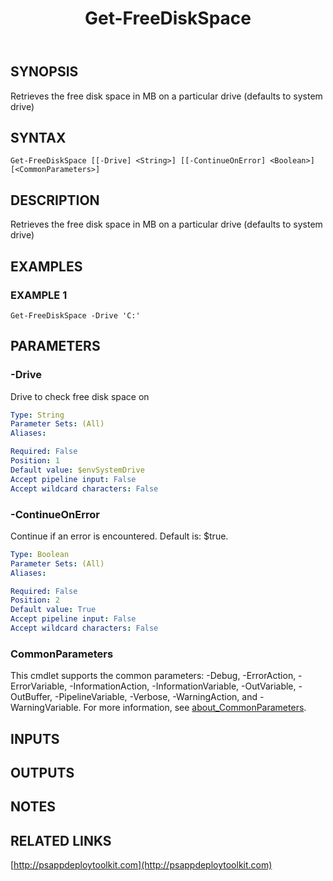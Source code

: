 ﻿---
title: Get-FreeDiskSpace
editLink: false
isShowComments: false
external help file: PSAppDeployToolkit-help.xml
Module Name: PSAppDeployToolkit
online version: http://psappdeploytoolkit.com
schema: 2.0.0
---

## SYNOPSIS
Retrieves the free disk space in MB on a particular drive (defaults to system drive)

## SYNTAX

```
Get-FreeDiskSpace [[-Drive] <String>] [[-ContinueOnError] <Boolean>] [<CommonParameters>]
```

## DESCRIPTION
Retrieves the free disk space in MB on a particular drive (defaults to system drive)

## EXAMPLES

### EXAMPLE 1
```
Get-FreeDiskSpace -Drive 'C:'
```

## PARAMETERS

### -Drive
Drive to check free disk space on

```yaml
Type: String
Parameter Sets: (All)
Aliases:

Required: False
Position: 1
Default value: $envSystemDrive
Accept pipeline input: False
Accept wildcard characters: False
```

### -ContinueOnError
Continue if an error is encountered.
Default is: $true.

```yaml
Type: Boolean
Parameter Sets: (All)
Aliases:

Required: False
Position: 2
Default value: True
Accept pipeline input: False
Accept wildcard characters: False
```

### CommonParameters
This cmdlet supports the common parameters: -Debug, -ErrorAction, -ErrorVariable, -InformationAction, -InformationVariable, -OutVariable, -OutBuffer, -PipelineVariable, -Verbose, -WarningAction, and -WarningVariable. For more information, see [about_CommonParameters](http://go.microsoft.com/fwlink/?LinkID=113216).

## INPUTS

## OUTPUTS

## NOTES

## RELATED LINKS

[http://psappdeploytoolkit.com](http://psappdeploytoolkit.com)

